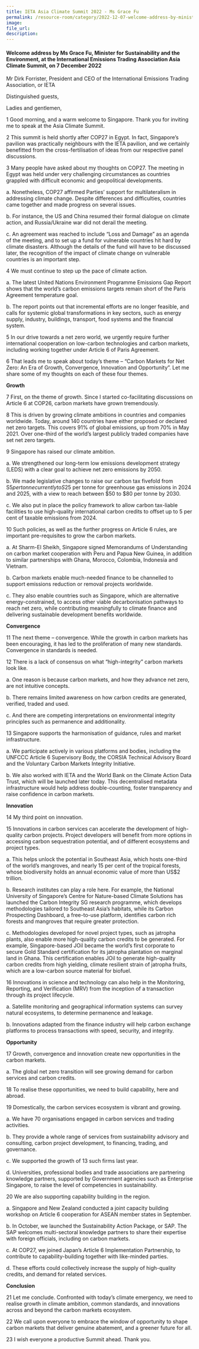 ```yaml
---  
title: IETA Asia Climate Summit 2022 - Ms Grace Fu 
permalink: /resource-room/category/2022-12-07-welcome-address-by-minister-grace-fu-at-the-ieta-asia-climate-summit
image:  
file_url:  
description:  
---  
```


#### Welcome address by Ms Grace Fu, Minister for Sustainability and the Environment, at the International Emissions Trading Association Asia Climate Summit, on 7 December 2022

Mr Dirk Forrister, President and CEO of the International Emissions Trading Association, or IETA

Distinguished guests,

Ladies and gentlemen,

1 Good morning, and a warm welcome to Singapore. Thank you for inviting me to speak at the Asia Climate Summit.

2 This summit is held shortly after COP27 in Egypt. In fact, Singapore’s pavilion was practically neighbours with the IETA pavilion, and we certainly benefitted from the cross-fertilisation of ideas from our respective panel discussions.

3 Many people have asked about my thoughts on COP27. The meeting in Egypt was held under very challenging circumstances as countries grappled with difficult economic and geopolitical developments.

a.  Nonetheless, COP27 affirmed Parties’ support for multilateralism in addressing climate change. Despite differences and difficulties, countries came together and made progress on several issues.

b.  For instance, the US and China resumed their formal dialogue on climate action, and Russia/Ukraine war did not derail the meeting.

c.  An agreement was reached to include “Loss and Damage” as an agenda of the meeting, and to set up a fund for vulnerable countries hit hard by climate disasters. Although the details of the fund will have to be discussed later, the recognition of the impact of climate change on vulnerable countries is an important step.

4 We must continue to step up the pace of climate action.

a. The latest United Nations Environment Programme Emissions Gap Report shows that the world’s carbon emissions targets remain short of the Paris Agreement temperature goal.

b. The report points out that incremental efforts are no longer feasible, and calls for systemic global transformations in key sectors, such as energy supply, industry, buildings, transport, food systems and the financial system.

5 In our drive towards a net zero world, we urgently require further international cooperation on low-carbon technologies and carbon markets, including working together under Article 6 of Paris Agreement.

6 That leads me to speak about today’s theme – “Carbon Markets for Net Zero: An Era of Growth, Convergence, Innovation and Opportunity”. Let me share some of my thoughts on each of these four themes.

**Growth**

7 First, on the theme of growth. Since I started co-facilitating discussions on Article 6 at COP26, carbon markets have grown tremendously.

8 This is driven by growing climate ambitions in countries and companies worldwide. Today, around 140 countries have either proposed or declared net zero targets. This covers 91% of global emissions, up from 70% in May 2021. Over one-third of the world’s largest publicly traded companies have set net zero targets.

9 Singapore has raised our climate ambition.

a. We strengthened our long-term low emissions development strategy (LEDS) with a clear goal to achieve net zero emissions by 2050.

b. We made legislative changes to raise our carbon tax fivefold from S$5 per tonne currently to S$25 per tonne for greenhouse gas emissions in 2024 and 2025, with a view to reach between $50 to $80 per tonne by 2030.

c. We also put in place the policy framework to allow carbon tax-liable facilities to use high-quality international carbon credits to offset up to 5 per cent of taxable emissions from 2024.

10  Such policies, as well as the further progress on Article 6 rules, are important pre-requisites to grow the carbon markets.

a. At Sharm-El Sheikh, Singapore signed Memorandums of Understanding on carbon market cooperation with Peru and Papua New Guinea, in addition to similar partnerships with Ghana, Morocco, Colombia, Indonesia and Vietnam.

b. Carbon markets enable much-needed finance to be channelled to support emissions reduction or removal projects worldwide.

c. They also enable countries such as Singapore, which are alternative energy-constrained, to access other viable decarbonisation pathways to reach net zero, while contributing meaningfully to climate finance and delivering sustainable development benefits worldwide.

**Convergence**

11  The next theme – convergence. While the growth in carbon markets has been encouraging, it has led to the proliferation of many new standards. Convergence in standards is needed.

12  There is a lack of consensus on what “high-integrity” carbon markets look like.

a. One reason is because carbon markets, and how they advance net zero, are not intuitive concepts.

b. There remains limited awareness on how carbon credits are generated, verified, traded and used.

c. And there are competing interpretations on environmental integrity principles such as permanence and additionality.

13  Singapore supports the harmonisation of guidance, rules and market infrastructure.

a. We participate actively in various platforms and bodies, including the UNFCCC Article 6 Supervisory Body, the CORSIA Technical Advisory Board and the Voluntary Carbon Markets Integrity Initiative.

b. We also worked with IETA and the World Bank on the Climate Action Data Trust, which will be launched later today. This decentralised metadata infrastructure would help address double-counting, foster transparency and raise confidence in carbon markets.

**Innovation**

14  My third point on innovation.

15  Innovations in carbon services can accelerate the development of high-quality carbon projects. Project developers will benefit from more options in accessing carbon sequestration potential, and of different ecosystems and project types.

a. This helps unlock the potential in Southeast Asia, which hosts one-third of the world’s mangroves, and nearly 15 per cent of the tropical forests, whose biodiversity holds an annual economic value of more than US$2 trillion.

b. Research institutes can play a role here. For example, the National University of Singapore’s Centre for Nature-based Climate Solutions has launched the Carbon Integrity SG research programme, which develops methodologies tailored to Southeast Asia’s habitats, while its Carbon Prospecting Dashboard, a free-to-use platform, identifies carbon rich forests and mangroves that require greater protection.

c. Methodologies developed for novel project types, such as jatropha plants, also enable more high-quality carbon credits to be generated. For example, Singapore-based JOil became the world’s first corporate to secure Gold Standard certification for its jatropha plantation on marginal land in Ghana. This certification enables JOil to generate high-quality carbon credits from high yielding, climate resilient strain of jatropha fruits, which are a low-carbon source material for biofuel.

16  Innovations in science and technology can also help in the Monitoring, Reporting, and Verification (MRV) from the inception of a transaction through its project lifecycle.

a. Satellite monitoring and geographical information systems can survey natural ecosystems, to determine permanence and leakage.

b. Innovations adapted from the finance industry will help carbon exchange platforms to process transactions with speed, security, and integrity.

**Opportunity**

17  Growth, convergence and innovation create new opportunities in the carbon markets.

a. The global net zero transition will see growing demand for carbon services and carbon credits.

18  To realise these opportunities, we need to build capability, here and abroad.

19  Domestically, the carbon services ecosystem is vibrant and growing.

a. We have 70 organisations engaged in carbon services and trading activities.

b. They provide a whole range of services from sustainability advisory and consulting, carbon project development, to financing, trading, and governance.

c. We supported the growth of 13 such firms last year.

d. Universities, professional bodies and trade associations are partnering knowledge partners, supported by Government agencies such as Enterprise Singapore, to raise the level of competencies in sustainability.

20  We are also supporting capability building in the region.

a. Singapore and New Zealand conducted a joint capacity building workshop on Article 6 cooperation for ASEAN member states in September.

b. In October, we launched the Sustainability Action Package, or SAP. The SAP welcomes multi-sectoral knowledge partners to share their expertise with foreign officials, including on carbon markets.

c. At COP27, we joined Japan’s Article 6 Implementation Partnership, to contribute to capability-building together with like-minded parties.

d. These efforts could collectively increase the supply of high-quality credits, and demand for related services.

**Conclusion**

21  Let me conclude. Confronted with today’s climate emergency, we need to realise growth in climate ambition, common standards, and innovations across and beyond the carbon markets ecosystem.

22  We call upon everyone to embrace the window of opportunity to shape carbon markets that deliver genuine abatement, and a greener future for all.

23  I wish everyone a productive Summit ahead. Thank you.
